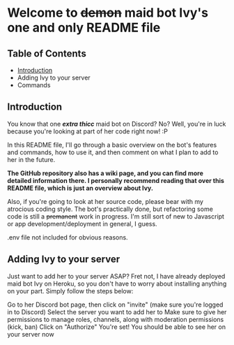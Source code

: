 # Welcome to ~~demon~~ maid bot Ivy's one and only README file
## Table of Contents
- [Introduction](https://github.com/icw-Numen/ivy-bot/blob/master/README.md#introduction)
- Adding Ivy to your server
- Commands

## Introduction
You know that one **_extra thicc_** maid bot on Discord? No? Well, you're in luck because you're looking at part of her code right now! :P

In this README file, I'll go through a basic overview on the bot's features and commands, how to use it, and then comment on what I plan to add to her in the future. 

**The GitHub repository also has a wiki page, and you can find more detailed information there. I personally recommend reading that over this README file, which is just an overview about Ivy.**

Also, if you're going to look at her source code, please bear with my atrocious coding style. The bot's practically done, but refactoring some code is still a ~~premanent~~ work in progress. I'm still sort of new to Javascript or app development/deployment in general, I guess.

.env file not included for obvious reasons.

## Adding Ivy to your server
Just want to add her to your server ASAP? Fret not, I have already deployed maid bot Ivy on Heroku, so you don't have to worry about installing anything on your part. Simply follow the steps below:

Go to her Discord bot page, then click on "invite" (make sure you're logged in to Discord)
Select the server you want to add her to
Make sure to give her permissions to manage roles, channels, along with moderation permissions (kick, ban)
Click on "Authorize"
You're set! You should be able to see her on your server now




